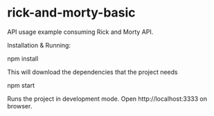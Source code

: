 # rick-and-morty-basic


API usage example consuming Rick and Morty API.

Installation & Running:

npm install

This will download the dependencies that the project needs

npm start

Runs the project in development mode. 
Open http://localhost:3333 on browser.


